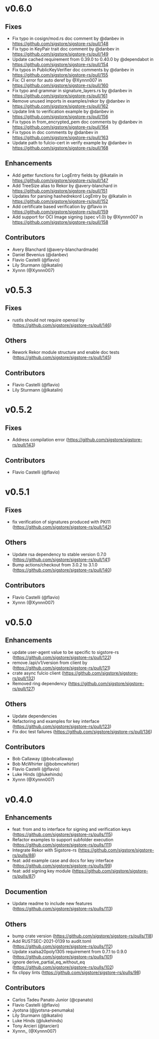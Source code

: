 # v0.6.0

## Fixes
* Fix typo in cosign/mod.rs doc comment by @danbev in https://github.com/sigstore/sigstore-rs/pull/148
* Fix typo in KeyPair trait doc comment by @danbev in https://github.com/sigstore/sigstore-rs/pull/149
* Update cached requirement from 0.39.0 to 0.40.0 by @dependabot in https://github.com/sigstore/sigstore-rs/pull/154
* Fix typos in PublicKeyVerifier doc comments by @danbev in https://github.com/sigstore/sigstore-rs/pull/155
* Fix: CI error for auto deref by @Xynnn007 in https://github.com/sigstore/sigstore-rs/pull/160
* Fix typo and grammar in signature_layers.rs by @danbev in https://github.com/sigstore/sigstore-rs/pull/161
* Remove unused imports in examples/rekor by @danbev in https://github.com/sigstore/sigstore-rs/pull/162
* Update link to verification example by @danbev in https://github.com/sigstore/sigstore-rs/pull/156
* Fix typos in from_encrypted_pem doc comments by @danbev in https://github.com/sigstore/sigstore-rs/pull/164
* Fix typos in doc comments by @danbev in https://github.com/sigstore/sigstore-rs/pull/163
* Update path to fulcio-cert in verify example by @danbev in https://github.com/sigstore/sigstore-rs/pull/168

## Enhancements
* Add getter functions for LogEntry fields by @lkatalin in https://github.com/sigstore/sigstore-rs/pull/147
* Add TreeSize alias to Rekor by @avery-blanchard in https://github.com/sigstore/sigstore-rs/pull/151
* Updates for parsing hashedrekord LogEntry by @lkatalin in https://github.com/sigstore/sigstore-rs/pull/152
* Add certificate based verification by @flavio in https://github.com/sigstore/sigstore-rs/pull/159
* Add support for OCI Image signing (spec v1.0) by @Xynnn007 in https://github.com/sigstore/sigstore-rs/pull/158
## Contributors
* Avery Blanchard (@avery-blanchardmade)
* Daniel Bevenius (@danbev)
* Flavio Castelli (@flavio)
* Lily Sturmann (@lkatalin)
* Xynnn (@Xynnn007)

# v0.5.3

## Fixes

* rustls should not require openssl by (https://github.com/sigstore/sigstore-rs/pull/146)

## Others
* Rework Rekor module structure and enable doc tests (https://github.com/sigstore/sigstore-rs/pull/145)

## Contributors
* Flavio Castelli (@flavio)
* Lily Sturmann (@lkatalin)

# v0.5.2

## Fixes

* Address compilation error (https://github.com/sigstore/sigstore-rs/pull/143)

## Contributors
* Flavio Castelli (@flavio)

# v0.5.1

## Fixes

* fix verification of signatures produced with PKI11 (https://github.com/sigstore/sigstore-rs/pull/142)

## Others

* Update rsa dependency to stable version 0.7.0 (https://github.com/sigstore/sigstore-rs/pull/141)
* Bump actions/checkout from 3.0.2 to 3.1.0 (https://github.com/sigstore/sigstore-rs/pull/140)

## Contributors
* Flavio Castelli (@flavio)
* Xynnn (@Xynnn007)

# v0.5.0

## Enhancements
* update user-agent value to be specific to sigstore-rs (https://github.com/sigstore/sigstore-rs/pull/122)
* remove /api/v1/version from client by (https://github.com/sigstore/sigstore-rs/pull/121)
* crate async fulcio client (https://github.com/sigstore/sigstore-rs/pull/132)
* Removed ring dependency (https://github.com/sigstore/sigstore-rs/pull/127)

## Others

* Update dependencies
* Refactoring and examples for key interface (https://github.com/sigstore/sigstore-rs/pull/123)
* Fix doc test failures (https://github.com/sigstore/sigstore-rs/pull/136)

## Contributors
* Bob Callaway (@bobcallaway)
* Bob McWhirter (@bobmcwhirter)
* Flavio Castelli (@flavio)
* Luke Hinds (@lukehinds)
* Xynnn (@Xynnn007)

# v0.4.0

## Enhancements

* feat: from and to interface for signing and verification keys (https://github.com/sigstore/sigstore-rs/pulls/115)
* Refactor examples to support subfolder execution (https://github.com/sigstore/sigstore-rs/pulls/111)
* Integrate Rekor with Sigstore-rs (https://github.com/sigstore/sigstore-rs/pulls/88)
* feat: add example case and docs for key interface (https://github.com/sigstore/sigstore-rs/pulls/99)
* feat: add signing key module (https://github.com/sigstore/sigstore-rs/pulls/87)

## Documention

* Update readme to include new features (https://github.com/sigstore/sigstore-rs/pulls/113)

## Others

* bump crate version (https://github.com/sigstore/sigstore-rs/pulls/118)
* Add RUSTSEC-2021-0139 to audit.toml (https://github.com/sigstore/sigstore-rs/pulls/112)
* Update xsalsa20poly1305 requirement from 0.7.1 to 0.9.0 (https://github.com/sigstore/sigstore-rs/pulls/101)
* ignore derive_partial_eq_without_eq (https://github.com/sigstore/sigstore-rs/pulls/102)
* fix clippy lints (https://github.com/sigstore/sigstore-rs/pulls/98)


## Contributors

* Carlos Tadeu Panato Junior (@cpanato)
* Flavio Castelli (@flavio)
* Jyotsna (@jyotsna-penumaka)
* Lily Sturmann (@lkatalin)
* Luke Hinds (@lukehinds)
* Tony Arcieri (@tarcieri)
* Xynnn_ (@Xynnn007)
